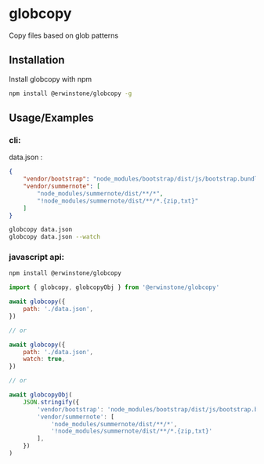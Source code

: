 
# globcopy

Copy files based on glob patterns


## Installation

Install globcopy with npm

```bash
npm install @erwinstone/globcopy -g
```

## Usage/Examples

### cli:
data.json :
```json
{
	"vendor/bootstrap": "node_modules/bootstrap/dist/js/bootstrap.bundle.*",
	"vendor/summernote": [
		"node_modules/summernote/dist/**/*",
		"!node_modules/summernote/dist/**/*.{zip,txt}"
	]
}
```
```bash
globcopy data.json
globcopy data.json --watch
```

### javascript api:
```bash
npm install @erwinstone/globcopy
```
```javascript
import { globcopy, globcopyObj } from '@erwinstone/globcopy'

await globcopy({
	path: './data.json',
})

// or

await globcopy({
	path: './data.json',
	watch: true,
})

// or

await globcopyObj(
	JSON.stringify({
		'vendor/bootstrap': 'node_modules/bootstrap/dist/js/bootstrap.bundle.*',
		'vendor/summernote': [
			'node_modules/summernote/dist/**/*',
			'!node_modules/summernote/dist/**/*.{zip,txt}'
		],
	})
)
```
